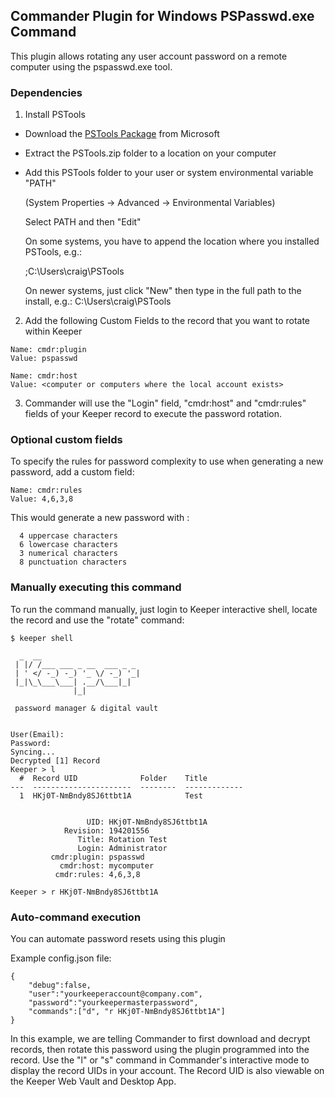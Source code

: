 Commander Plugin for Windows PSPasswd.exe Command
----

This plugin allows rotating any user account password on a remote computer using the pspasswd.exe tool. 

### Dependencies

1) Install PSTools

- Download the [PSTools Package](https://docs.microsoft.com/en-us/sysinternals/downloads/pspasswd) from Microsoft

- Extract the PSTools.zip folder to a location on your computer

- Add this PSTools folder to your user or system environmental variable "PATH"
  
  (System Properties -> Advanced -> Environmental Variables)

  Select PATH and then "Edit"

  On some systems, you have to append the location where you installed PSTools, e.g.:

  ;C:\Users\craig\PSTools

  On newer systems, just click "New" then type in the full path to the install, e.g.:
  C:\Users\craig\PSTools

2) Add the following Custom Fields to the record that you want to rotate within Keeper

```
Name: cmdr:plugin
Value: pspasswd

Name: cmdr:host
Value: <computer or computers where the local account exists>
```

3) Commander will use the "Login" field, "cmdr:host" and "cmdr:rules" fields of your Keeper record to execute the password rotation.

### Optional custom fields

To specify the rules for password complexity to use when generating a new password, add a custom field:

```
Name: cmdr:rules
Value: 4,6,3,8
```

This would generate a new password with :
```
  4 uppercase characters
  6 lowercase characters
  3 numerical characters
  8 punctuation characters
```

### Manually executing this command

To run the command manually, just login to Keeper interactive shell, locate the record and use the "rotate" command:

```
$ keeper shell

  _  __
 | |/ /___ ___ _ __  ___ _ _
 | ' </ -_) -_) '_ \/ -_) '_|
 |_|\_\___\___| .__/\___|_|
              |_|

 password manager & digital vault


User(Email):
Password:
Syncing...
Decrypted [1] Record
Keeper > l
  #  Record UID              Folder    Title
---  ----------------------  --------  -------------
  1  HKj0T-NmBndy8SJ6ttbt1A            Test


                 UID: HKj0T-NmBndy8SJ6ttbt1A
            Revision: 194201556
               Title: Rotation Test
               Login: Administrator
         cmdr:plugin: pspasswd
           cmdr:host: mycomputer
          cmdr:rules: 4,6,3,8

Keeper > r HKj0T-NmBndy8SJ6ttbt1A
```

### Auto-command execution

You can automate password resets using this plugin

Example config.json file:

```
{                                                                               
    "debug":false,
    "user":"yourkeeperaccount@company.com",
    "password":"yourkeepermasterpassword",
    "commands":["d", "r HKj0T-NmBndy8SJ6ttbt1A"]
}
```

In this example, we are telling Commander to first download and decrypt records, then rotate this password using the plugin programmed into the record. Use the "l" or "s" command in Commander's interactive mode to display the record UIDs in your account.  The Record UID is also viewable on the Keeper Web Vault and Desktop App.
